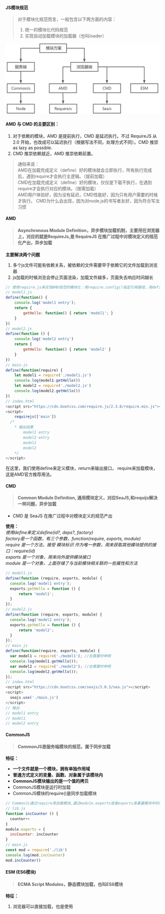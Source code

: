 #### JS模块规范

> 对于模块化规范而言，一般包含以下两方面的内容：
> 1. 统一的模块化代码规范
> 2. 实现自动加载模块的加载器（也叫loader）

![](./imgs/JS模块规范.jpeg)

#### AMD 与 CMD 的主要区别：

1. 对于依赖的模块，AMD 是提前执行，CMD 是延迟执行。不过 RequireJS 从 2.0 开始，也改成可以延迟执行（根据写法不同，处理方式不同）。CMD 推崇 as lazy as possible.
2. CMD 推崇依赖就近，AMD 推崇依赖前置。
> 通俗来说：<br />AMD在加载完成定义（define）好的模块就会立即执行，所有执行完成后，遇到require才会执行主逻辑。（提前加载）<br />CMD在加载完成定义（define）好的模块，仅仅是下载不执行，在遇到require才会执行对应的模块。（按需加载）<br />AMD用户体验好，因为没有延迟，CMD性能好，因为只有用户需要的时候才执行。
> CMD为什么会出现，因为对node.js的书写者友好，因为符合写法习惯


#### AMD
> #### Asynchronous Module Definition，异步模块加载机制，主要用在浏览器上，对应的就是RequireJs,是 RequireJS 在推广过程中对模块定义的规范化产出，异步加载

**主要解决两个问题**

1. 多个js文件可能有依赖关系，被依赖的文件需要早于依赖它的文件加载到浏览器
2. js加载的时候浏览会停止页面渲染，加载文件越多，页面失去响应时间越长
```javascript
// 使用require.js来实现AMD规范的模块化：用require.config()指定引用路径。用define()来定义模块用require来加载模块。
// model1.js
define(function() {
	console.log('model1 entry');
	return {
		getHello: function() { return 'model1'; }
	}
})
// model2.js
define(function () {
	console.log('model2 entry')
	return {
		getHello: function() { return 'model2' }
	}
})
// main.js
define(function(require) {
	let model1 = require('./model1.js')
	console.log(model1.getHello())
	let model2 = require('./model2.js')
	console.log(model2.getHello())
})
// index.html
<script src="https://cdn.bootcss.com/require.js/2.3.6/require.min.js"></script>
<script>
	requirejs(['main'])	
  /*
	* 输出结果
		model1 entry
		model2 entry
		model1
		model2
	*/
</script>
```

在这里，我们使用define来定义模块，return来输出接口， require来加载模块，这是AMD官方推荐用法。

#### CMD
> #### Common Module Definition, 通用模块定义，对应SeaJS,和requijs解决一样问题，异步加载

- CMD 是 SeaJS 在推广过程中对模块定义的规范产出

**使用：**<br />_使用define来定义define(id?, deps?, factory)<br />factory是一个函数，有三个参数，function(require, exports, module)<br />require 是一个方法，接受 模块标识 作为唯一参数，用来获取其他模块提供的接口：require(id)<br />exports 是一个对象，用来向外提供模块接口<br />module 是一个对象，上面存储了与当前模块相关联的一些属性和方法_
```javascript
// model1.js
define(function (require, exports, module) {
  console.log('model1 entry');
  exports.getHello = function () {
      return 'model1';
  }
});
// model2.js
define(function (require, exports, module) {
  console.log('model2 entry');
  exports.getHello = function () {
      return 'model2';
  }
});
// main.js
define(function(require, exports, module) {
  var model1 = require('./model1'); //在需要时申明
  console.log(model1.getHello());
  var model2 = require('./model2'); //在需要时申明
  console.log(model2.getHello());
});
// index.html
<script src="https://cdn.bootcss.com/seajs/3.0.3/sea.js"></script>
<script>
  seajs.use('./main.js')
</script>
// 输出 
// model1 entry
// model1
// model2 entry
```

#### CommonJS
> #### CommonJS是服务端模块的规范，属于同步加载

**特征：**

- **一个文件就是一个模块，拥有单独作用域**
- **普通方式定义的变量、函数、对象属于该模块内**
- **CommonJS模块输出的是一个值的拷贝**
- CommonJS模块是运行时加载
- CommonJS模块的require()是同步加载模块
```javascript
// CommonJs通过require来加载模块,通过module.exports或者exports来暴露模块中的内容。
// lib.js
function incCounter () {
  counter++
}
module.exports = { 
  incCounter: incCounter
}
// main.js
const mod = require('./lib')
console.log(mod.incCounter)
mod.incCounter()
```

#### ESM (ES6模块)
> #### ECMA Script Modules，静态模块加载，也叫ES6模块

**特征：**

1. 浏览器可以直接加载，也是使用<script>标签，但是需要加入`type="module"`属性.`<script type="module" src="./foo.js"></script>`
2. 不管有没有在模块头部加入`use strict;`都自动采用严格模式
3. 输出的是值的引用
4. 编译时输出接口
5. import命令是异步加载，有一个独立的模块依赖解析阶段

**导出**

- 命名导出
- 默认导出
```javascript
/* 命名导出 */
// 写法1
export const name = 'dxg'
export const add = (a, b) => a + b
// 写法2
const name = 'dxg'
const add = (a, b) => a + b
export {name, add}
// 通过 as 关键字对变量命名
export {name, add as getSum} // 在导入是即为 name 和 getSum
/*默认导出*/
export default {
  name: 'dxg',
  add: function (a, b) {
    return a + b;
  }
}
```

**导入**

```javascript
// a.js
const name = 'dxg'
const add = function (a, b) {
  return a + b;
}
export {name, add}
// 一般导入
import {name, add} from './a.js'
add(2,4) // 6
// 通过 as 关键字对导入变量重命名
import {name, add as getSum} from './a.js'
getSum(3,4)
// 使用 import * as <myModle> 可以把所有导入的变量作为属性值添加到myModle对象中，从而减少对当前作用域的影响
import * as myModel from './a.js'
myModel.add(1,2)
```

#### UMD
> #### Universal Module Definition - 通用模块标准，是由社区想出来的一种整合了CommonJS和AMD两个模块定义规范的方法

```javascript
(function(window, factory) {
  if(typeof exports === 'object') {
    module.exports = factory()
  } else if(typeof define === 'function' && define.amd) {
    define(factory)
  } else {
    window.eventUtil = factory()
  }
})(this, function() {
  // do something
})
```

